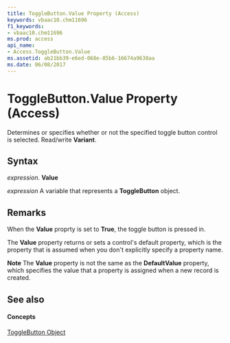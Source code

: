 ```yaml
---
title: ToggleButton.Value Property (Access)
keywords: vbaac10.chm11696
f1_keywords:
- vbaac10.chm11696
ms.prod: access
api_name:
- Access.ToggleButton.Value
ms.assetid: ab21bb39-e6ed-068e-85b6-16674a9638aa
ms.date: 06/08/2017
---
```



# ToggleButton.Value Property (Access)

Determines or specifies whether or not the specified toggle button control is selected. Read/write **Variant**.


## Syntax

 _expression_. **Value**

 _expression_ A variable that represents a **ToggleButton** object.


## Remarks

When the **Value** proprty is set to **True**, the toggle button is pressed in.

The **Value** property returns or sets a control's default property, which is the property that is assumed when you don't explicitly specify a property name.


 **Note**   The **Value** property is not the same as the **DefaultValue** property, which specifies the value that a property is assigned when a new record is created.


## See also


#### Concepts


[ToggleButton Object](togglebutton-object-access.md)

